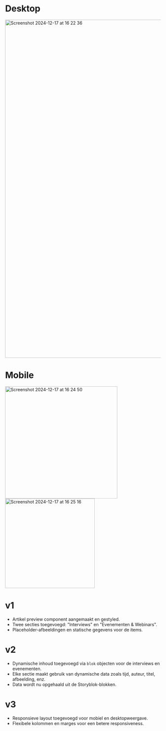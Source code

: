 # Desktop
<img width="1094" alt="Screenshot 2024-12-17 at 16 22 36" src="https://github.com/user-attachments/assets/f77ca551-735e-4643-b8f0-2a79b665932c" />

# Mobile
<img width="363" alt="Screenshot 2024-12-17 at 16 24 50" src="https://github.com/user-attachments/assets/6087ce7f-8db8-44e0-a1c5-488b072cf2c4" />
<img width="290" alt="Screenshot 2024-12-17 at 16 25 16" src="https://github.com/user-attachments/assets/7853bf25-58a8-4282-b49f-9f20da6bdda6" />

# v1
- Artikel preview component aangemaakt en gestyled.
- Twee secties toegevoegd: "Interviews" en "Evenementen & Webinars".
- Placeholder-afbeeldingen en statische gegevens voor de items.

# v2
- Dynamische inhoud toegevoegd via `blok` objecten voor de interviews en evenementen.
- Elke sectie maakt gebruik van dynamische data zoals tijd, auteur, titel, afbeelding, enz.
- Data wordt nu opgehaald uit de Storyblok-blokken.

# v3
- Responsieve layout toegevoegd voor mobiel en desktopweergave.
- Flexibele kolommen en marges voor een betere responsiveness.
